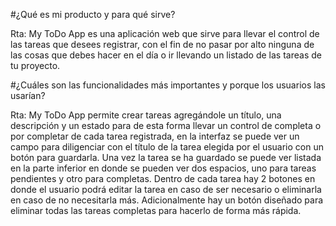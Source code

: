 #¿Qué es mi producto y para qué sirve?

Rta: My ToDo App es una aplicación web que sirve para llevar el control de las tareas que desees registrar, con el fin de no pasar por alto ninguna de las cosas que debes hacer en el día o ir llevando un listado de las tareas de tu proyecto.

#¿Cuáles son las funcionalidades más importantes y porque los usuarios las usarían?

Rta: My ToDo App permite crear tareas agregándole un título, una descripción y un estado para de esta forma llevar un control de completa o por completar de cada tarea registrada, en la interfaz se puede ver un campo para diligenciar con el título de la tarea elegida por el usuario con un botón para guardarla. Una vez la tarea se ha guardado se puede ver listada en la parte inferior en donde se pueden ver dos espacios, uno para tareas pendientes y otro para completas. Dentro de cada tarea hay 2 botones en donde el usuario podrá editar la tarea en caso de ser necesario o eliminarla en caso de no necesitarla más. Adicionalmente hay un botón diseñado para eliminar todas las tareas completas para hacerlo de forma más rápida.
